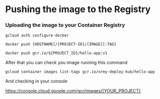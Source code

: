 # Pushing the image to the Registry

### Uploading the image to your Container Registry

```gcloud auth configure-docker```

```docker push [HOSTNAME]/[PROJECT-ID]/[IMAGE][:TAG]```

```docker push gcr.io/${PROJECT_ID}/hello-app:v1```

After that you can check you image running this command

```gcloud container images list-tags gcr.io/ormy-deploy-kub/hello-app```

And checking in your console 

https://console.cloud.google.com/gcr/images/[YOUR_PROJECT]